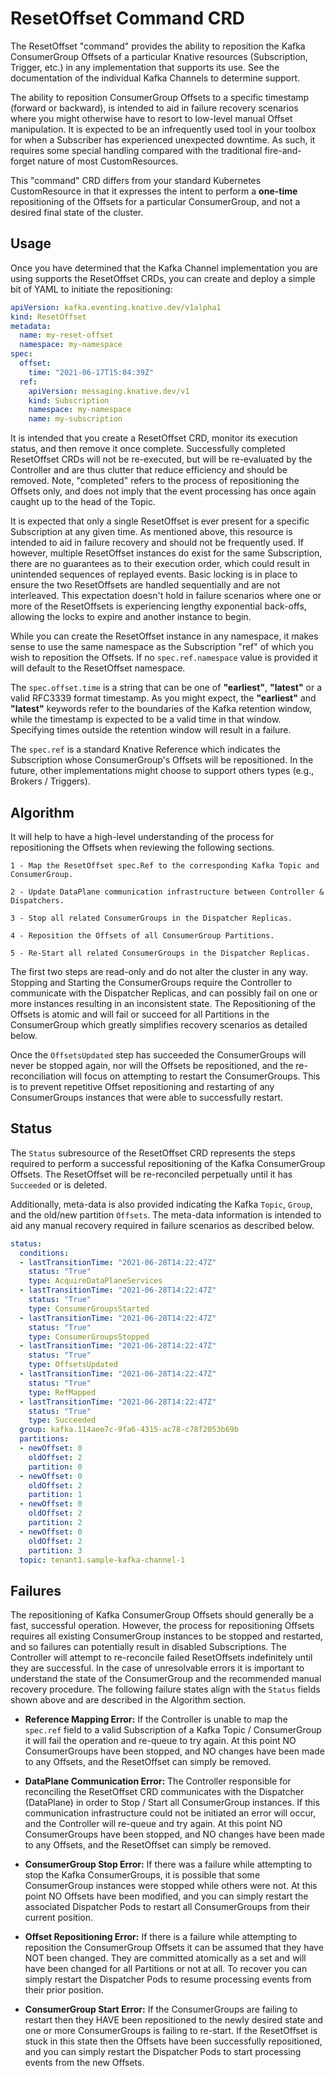 # ResetOffset Command CRD

The ResetOffset "command" provides the ability to reposition the Kafka
ConsumerGroup Offsets of a particular Knative resources (Subscription, Trigger,
etc.) in any implementation that supports its use. See the documentation of the
individual Kafka Channels to determine support.

The ability to reposition ConsumerGroup Offsets to a specific timestamp (forward
or backward), is intended to aid in failure recovery scenarios where you might
otherwise have to resort to low-level manual Offset manipulation. It is expected
to be an infrequently used tool in your toolbox for when a Subscriber has
experienced unexpected downtime. As such, it requires some special handling
compared with the traditional fire-and-forget nature of most CustomResources.

This "command" CRD differs from your standard Kubernetes CustomResource in that
it expresses the intent to perform a **one-time** repositioning of the Offsets
for a particular ConsumerGroup, and not a desired final state of the cluster.

## Usage

Once you have determined that the Kafka Channel implementation you are using
supports the ResetOffset CRDs, you can create and deploy a simple bit of YAML to
initiate the repositioning:

```yaml
apiVersion: kafka.eventing.knative.dev/v1alpha1
kind: ResetOffset
metadata:
  name: my-reset-offset
  namespace: my-namespace
spec:
  offset:
    time: "2021-06-17T15:04:39Z"
  ref:
    apiVersion: messaging.knative.dev/v1
    kind: Subscription
    namespace: my-namespace
    name: my-subscription
```

It is intended that you create a ResetOffset CRD, monitor its execution status,
and then remove it once complete. Successfully completed ResetOffset CRDs will
not be re-executed, but will be re-evaluated by the Controller and are thus
clutter that reduce efficiency and should be removed. Note, "completed" refers
to the process of repositioning the Offsets only, and does not imply that the
event processing has once again caught up to the head of the Topic.

It is expected that only a single ResetOffset is ever present for a specific
Subscription at any given time. As mentioned above, this resource is intended to
aid in failure recovery and should not be frequently used. If however, multiple
ResetOffset instances do exist for the same Subscription, there are no
guarantees as to their execution order, which could result in unintended
sequences of replayed events. Basic locking is in place to ensure the two
ResetOffsets are handled sequentially and are not interleaved. This expectation
doesn't hold in failure scenarios where one or more of the ResetOffsets is
experiencing lengthy exponential back-offs, allowing the locks to expire and
another instance to begin.

While you can create the ResetOffset instance in any namespace, it makes sense
to use the same namespace as the Subscription "ref" of which you wish to
reposition the Offsets. If no `spec.ref.namespace` value is provided it will
default to the ResetOffset namespace.

The `spec.offset.time` is a string that can be one of **"earliest"**,
**"latest"** or a valid RFC3339 format timestamp. As you might expect, the
**"earliest"** and **"latest"** keywords refer to the boundaries of the Kafka
retention window, while the timestamp is expected to be a valid time in that
window. Specifying times outside the retention window will result in a failure.

The `spec.ref` is a standard Knative Reference which indicates the Subscription
whose ConsumerGroup's Offsets will be repositioned. In the future, other
implementations might choose to support others types (e.g., Brokers / Triggers).

## Algorithm

It will help to have a high-level understanding of the process for repositioning
the Offsets when reviewing the following sections.

```
1 - Map the ResetOffset spec.Ref to the corresponding Kafka Topic and ConsumerGroup.

2 - Update DataPlane communication infrastructure between Controller & Dispatchers.

3 - Stop all related ConsumerGroups in the Dispatcher Replicas.

4 - Reposition the Offsets of all ConsumerGroup Partitions.

5 - Re-Start all related ConsumerGroups in the Dispatcher Replicas. 
```

The first two steps are read-only and do not alter the cluster in any way.
Stopping and Starting the ConsumerGroups require the Controller to communicate
with the Dispatcher Replicas, and can possibly fail on one or more instances
resulting in an inconsistent state. The Repositioning of the Offsets is atomic
and will fail or succeed for all Partitions in the ConsumerGroup which greatly
simplifies recovery scenarios as detailed below.

Once the `OffsetsUpdated` step has succeeded the ConsumerGroups will never be
stopped again, nor will the Offsets be repositioned, and the re-reconciliation
will focus on attempting to restart the ConsumerGroups. This is to prevent
repetitive Offset repositioning and restarting of any ConsumerGroups instances
that were able to successfully restart.

## Status

The `Status` subresource of the ResetOffset CRD represents the steps required to
perform a successful repositioning of the Kafka ConsumerGroup Offsets. The
ResetOffset will be re-reconciled perpetually until it has `Succeeded` or is
deleted.

Additionally, meta-data is also provided indicating the Kafka `Topic`, `Group`,
and the old/new partition `Offsets`. The meta-data information is intended to
aid any manual recovery required in failure scenarios as described below.

```yaml
status:
  conditions:
  - lastTransitionTime: "2021-06-28T14:22:47Z"
    status: "True"
    type: AcquireDataPlaneServices
  - lastTransitionTime: "2021-06-28T14:22:47Z"
    status: "True"
    type: ConsumerGroupsStarted
  - lastTransitionTime: "2021-06-28T14:22:47Z"
    status: "True"
    type: ConsumerGroupsStopped
  - lastTransitionTime: "2021-06-28T14:22:47Z"
    status: "True"
    type: OffsetsUpdated
  - lastTransitionTime: "2021-06-28T14:22:47Z"
    status: "True"
    type: RefMapped
  - lastTransitionTime: "2021-06-28T14:22:47Z"
    status: "True"
    type: Succeeded
  group: kafka.114aee7c-9fa6-4315-ac78-c78f2053b69b
  partitions:
  - newOffset: 0
    oldOffset: 2
    partition: 0
  - newOffset: 0
    oldOffset: 2
    partition: 1
  - newOffset: 0
    oldOffset: 2
    partition: 2
  - newOffset: 0
    oldOffset: 2
    partition: 3
  topic: tenant1.sample-kafka-channel-1
```

## Failures

The repositioning of Kafka ConsumerGroup Offsets should generally be a fast,
successful operation. However, the process for repositioning Offsets requires
all existing ConsumerGroup instances to be stopped and restarted, and so
failures can potentially result in disabled Subscriptions. The Controller will
attempt to re-reconcile failed ResetOffsets indefinitely until they are
successful. In the case of unresolvable errors it is important to understand the
state of the ConsumerGroup and the recommended manual recovery procedure. The
following failure states align with the `Status` fields shown above and are
described in the Algorithm section.

- **Reference Mapping Error:** If the Controller is unable to map the `spec.ref`
  field to a valid Subscription of a Kafka Topic / ConsumerGroup it will fail
  the operation and re-queue to try again. At this point NO ConsumerGroups have
  been stopped, and NO changes have been made to any Offsets, and the
  ResetOffset can simply be removed.


- **DataPlane Communication Error:** The Controller responsible for reconciling
  the ResetOffset CRD communicates with the Dispatcher (DataPlane) in order to
  Stop / Start all ConsumerGroup instances. If this communication infrastructure
  could not be initiated an error will occur, and the Controller will re-queue
  and try again. At this point NO ConsumerGroups have been stopped, and NO
  changes have been made to any Offsets, and the ResetOffset can simply be
  removed.


- **ConsumerGroup Stop Error:** If there was a failure while attempting to stop
  the Kafka ConsumerGroups, it is possible that some ConsumerGroup instances
  were stopped while others were not. At this point NO Offsets have been
  modified, and you can simply restart the associated Dispatcher Pods to restart
  all ConsumerGroups from their current position.


- **Offset Repositioning Error:**  If there is a failure while attempting to
  reposition the ConsumerGroup Offsets it can be assumed that they have NOT been
  changed. They are committed atomically as a set and will have been changed for
  all Partitions or not at all. To recover you can simply restart the Dispatcher
  Pods to resume processing events from their prior position.


- **ConsumerGroup Start Error:** If the ConsumerGroups are failing to restart
  then they HAVE been repositioned to the newly desired state and one or more
  ConsumerGroups is failing to re-start. If the ResetOffset is stuck in this
  state then the Offsets have been successfully repositioned, and you can simply
  restart the Dispatcher Pods to start processing events from the new Offsets.
